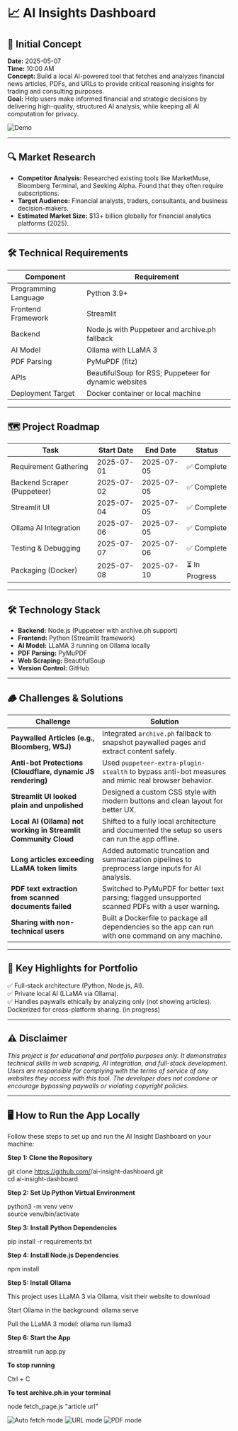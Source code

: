 # 📈 AI Insights Dashboard

## 📅 Initial Concept
**Date:** 2025-05-07  
**Time:** 10:00 AM  
**Concept:** Build a local AI-powered tool that fetches and analyzes financial news articles, PDFs, and URLs to provide critical reasoning insights for trading and consulting purposes.  
**Goal:** Help users make informed financial and strategic decisions by delivering high-quality, structured AI analysis, while keeping all AI computation for privacy.  

![Demo](assets/APP-demo.gif)

---

## 🔍 Market Research
- **Competitor Analysis:** Researched existing tools like MarketMuse, Bloomberg Terminal, and Seeking Alpha. Found that they often require subscriptions.  
- **Target Audience:** Financial analysts, traders, consultants, and business decision-makers.  
- **Estimated Market Size:** $13+ billion globally for financial analytics platforms (2025).  

---

## 🛠 Technical Requirements
| Component            | Requirement                                             |
|----------------------|---------------------------------------------------------|
| Programming Language | Python 3.9+                                             |
| Frontend Framework   | Streamlit                                               |
| Backend              | Node.js with Puppeteer and archive.ph fallback          |
| AI Model             | Ollama with LLaMA 3                                     |
| PDF Parsing          | PyMuPDF (fitz)                                          |
| APIs                 | BeautifulSoup for RSS; Puppeteer for dynamic websites   |
| Deployment Target    | Docker container or local machine                       |

---

## 🗺 Project Roadmap

| Task                      | Start Date | End Date   | Status       |
|---------------------------|------------|------------|--------------|
| Requirement Gathering     | 2025-07-01 | 2025-07-05 | ✅ Complete   |
| Backend Scraper (Puppeteer)| 2025-07-02 | 2025-07-05 | ✅ Complete   |
| Streamlit UI              | 2025-07-04 | 2025-07-05 | ✅ Complete   |
| Ollama AI Integration     | 2025-07-06 | 2025-07-05 | ✅ Complete   |
| Testing & Debugging       | 2025-07-07 | 2025-07-06 | ✅ Complete   |
| Packaging (Docker)        | 2025-07-08 | 2025-07-10 | ⏳ In Progress|

---

## 🛠 Technology Stack
- **Backend:** Node.js (Puppeteer with archive.ph support)  
- **Frontend:** Python (Streamlit framework)  
- **AI Model:** LLaMA 3 running on Ollama locally  
- **PDF Parsing:** PyMuPDF  
- **Web Scraping:** BeautifulSoup  
- **Version Control:** GitHub  

---

## 🪵 Challenges & Solutions

| **Challenge**                                                                                      | **Solution**                                                                                                                       |
|-----------------------------------------------------------------------------------------------------|--------------------------------------------------------------------------------------------------------------------------------------|
| **Paywalled Articles (e.g., Bloomberg, WSJ)**                                                      | Integrated `archive.ph` fallback to snapshot paywalled pages and extract content safely.                                            |
| **Anti-bot Protections (Cloudflare, dynamic JS rendering)**                                        | Used `puppeteer-extra-plugin-stealth` to bypass anti-bot measures and mimic real browser behavior.                                  |
| **Streamlit UI looked plain and unpolished**                                                       | Designed a custom CSS style with modern buttons and clean layout for better UX.                                                     |
| **Local AI (Ollama) not working in Streamlit Community Cloud**                                     | Shifted to a fully local architecture and documented the setup so users can run the app offline.                                    |
| **Long articles exceeding LLaMA token limits**                                                     | Added automatic truncation and summarization pipelines to preprocess large inputs for AI analysis.                                  |
| **PDF text extraction from scanned documents failed**                                              | Switched to PyMuPDF for better text parsing; flagged unsupported scanned PDFs with a user warning.                                  |
| **Sharing with non-technical users**                                                               | Built a Dockerfile to package all dependencies so the app can run with one command on any machine.                                  |

---

## 🧠 Key Highlights for Portfolio
✅ Full-stack architecture (Python, Node.js, AI).  
✅ Private local AI (LLaMA via Ollama).  
✅ Handles paywalls ethically by analyzing only (not showing articles).  
Dockerized for cross-platform sharing.  (in progress)

---

## ⚠️ Disclaimer
*This project is for educational and portfolio purposes only. It demonstrates technical skills in web scraping, AI integration, and full-stack development. Users are responsible for complying with the terms of service of any websites they access with this tool. The developer does not condone or encourage bypassing paywalls or violating copyright policies.*

---

## 🖥️ How to Run the App Locally

Follow these steps to set up and run the AI Insight Dashboard on your machine:  

**Step 1: Clone the Repository**

git clone https://github.com/<your-username>/ai-insight-dashboard.git  
cd ai-insight-dashboard 

**Step 2: Set Up Python Virtual Environment**

python3 -m venv venv  
source venv/bin/activate  

**Step 3: Install Python Dependencies**

pip install -r requirements.txt

**Step 4: Install Node.js Dependencies**

npm install  

**Step 5: Install Ollama**

This project uses LLaMA 3 via Ollama, visit their website to download

Start Ollama in the background:
ollama serve

Pull the LLaMA 3 model:
ollama run llama3

**Step 6: Start the App**

streamlit run app.py

**To stop running**

Ctrl + C

**To test archive.ph in your terminal**

node fetch_page.js "article url"


![Auto fetch mode](assets/Auto%20fetch%20mode.png)
![URL mode](assets/URL%20mode.png)
![PDF mode](assets/PDF%20mode.png)

